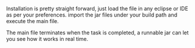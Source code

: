 Installation is pretty straight forward, just load the file in any eclipse or IDE as per your preferences.
import the jar files under your build path and execute the main file.

The main file terminates when the task is completed, a runnable jar can let you see how it works in real time.
